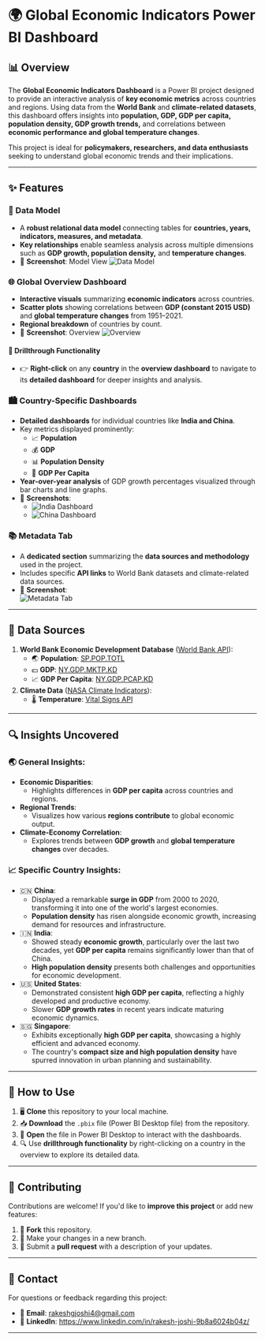# 🌍 Global Economic Indicators Power BI Dashboard

## 📊 Overview
The **Global Economic Indicators Dashboard** is a Power BI project designed to provide an interactive analysis of **key economic metrics** across countries and regions. Using data from the **World Bank** and **climate-related datasets**, this dashboard offers insights into **population, GDP, GDP per capita, population density, GDP growth trends,** and correlations between **economic performance and global temperature changes**.

This project is ideal for **policymakers, researchers, and data enthusiasts** seeking to understand global economic trends and their implications.

---

## ✨ Features

### 🔗 Data Model
- A **robust relational data model** connecting tables for **countries, years, indicators, measures, and metadata**.
- **Key relationships** enable seamless analysis across multiple dimensions such as **GDP growth, population density,** and **temperature changes**.
- 📸 **Screenshot**:  Model View
  ![Data Model](https://github.com/rakeshjoshi4/Global-Economic-Indicators-Dashboard/blob/main/Screenshots/Model_View.png)

### 🌐 Global Overview Dashboard
- **Interactive visuals** summarizing **economic indicators** across countries.
- **Scatter plots** showing correlations between **GDP (constant 2015 USD)** and **global temperature changes** from 1951–2021.
- **Regional breakdown** of countries by count.
- 📸 **Screenshot**:  Overview
  ![Overview](https://github.com/rakeshjoshi4/Global-Economic-Indicators-Dashboard/blob/main/Screenshots/Overview_01.png)

#### 🎯 Drillthrough Functionality
- 👉 **Right-click** on any **country** in the **overview dashboard** to navigate to its **detailed dashboard** for deeper insights and analysis.

### 🏙️ Country-Specific Dashboards
- **Detailed dashboards** for individual countries like **India and China**.
- Key metrics displayed prominently:
  - 📈 **Population**
  - 💰 **GDP**
  - 📊 **Population Density**
  - 🔢 **GDP Per Capita**
- **Year-over-year analysis** of GDP growth percentages visualized through bar charts and line graphs.
- 📸 **Screenshots**:  
  - ![India Dashboard](https://github.com/rakeshjoshi4/Global-Economic-Indicators-Dashboard/blob/main/Screenshots/India_Detail.png)  
  - ![China Dashboard](https://github.com/rakeshjoshi4/Global-Economic-Indicators-Dashboard/blob/main/Screenshots/China_Detail.png)

### 📚 Metadata Tab
- A **dedicated section** summarizing the **data sources and methodology** used in the project.
- Includes specific **API links** to World Bank datasets and climate-related data sources.
- 📸 **Screenshot**:  
  ![Metadata Tab](https://github.com/rakeshjoshi4/Global-Economic-Indicators-Dashboard/blob/main/Screenshots/Metadata.png)

---

## 📡 Data Sources
1. **World Bank Economic Development Database** ([World Bank API](https://databank.worldbank.org)):
   - 🌏 **Population**: [SP.POP.TOTL](https://api.worldbank.org/v2/sources/SP.POP.TOTL/metadata)
   - 💵 **GDP**: [NY.GDP.MKTP.KD](https://api.worldbank.org/v2/sources/NY.GDP.MKTP.KD/metadata)
   - 📈 **GDP Per Capita**: [NY.GDP.PCAP.KD](https://api.worldbank.org/v2/sources/NY.GDP.PCAP.KD/metadata)
2. **Climate Data** ([NASA Climate Indicators](https://climate.nasa.gov)):
   - 🌡️ **Temperature**: [Vital Signs API](https://climate.nasa.gov/vital-signs/carbon-dioxide/?intent=121)

---

## 🔍 Insights Uncovered

### 🌏 General Insights:
- **Economic Disparities**:
  - Highlights differences in **GDP per capita** across countries and regions.
- **Regional Trends**:
  - Visualizes how various **regions contribute** to global economic output.
- **Climate-Economy Correlation**:
  - Explores trends between **GDP growth** and **global temperature changes** over decades.

### 📈 Specific Country Insights:
- 🇨🇳 **China**:
  - Displayed a remarkable **surge in GDP** from 2000 to 2020, transforming it into one of the world's largest economies.
  - **Population density** has risen alongside economic growth, increasing demand for resources and infrastructure.
- 🇮🇳 **India**:
  - Showed steady **economic growth**, particularly over the last two decades, yet **GDP per capita** remains significantly lower than that of China.
  - **High population density** presents both challenges and opportunities for economic development.
- 🇺🇸 **United States**:
  - Demonstrated consistent **high GDP per capita**, reflecting a highly developed and productive economy.
  - Slower **GDP growth rates** in recent years indicate maturing economic dynamics.
- 🇸🇬 **Singapore**:
  - Exhibits exceptionally **high GDP per capita**, showcasing a highly efficient and advanced economy.
  - The country's **compact size and high population density** have spurred innovation in urban planning and sustainability.

---

## 📝 How to Use
1. 🖥️ **Clone** this repository to your local machine.
2. 📥 **Download** the `.pbix` file (Power BI Desktop file) from the repository.
3. 📂 **Open** the file in Power BI Desktop to interact with the dashboards.
4. 🔍 Use **drillthrough functionality** by right-clicking on a country in the overview to explore its detailed data.

---

## 🤝 Contributing
Contributions are welcome! If you'd like to **improve this project** or add new features:
1. 🍴 **Fork** this repository.
2. 📝 Make your changes in a new branch.
3. 📩 Submit a **pull request** with a description of your updates.

---

## 📧 Contact
For questions or feedback regarding this project:
- 📩 **Email**: rakeshgjoshi4@gmail.com
- 🔗 **LinkedIn**: https://www.linkedin.com/in/rakesh-joshi-9b8a6024b04z/

---
